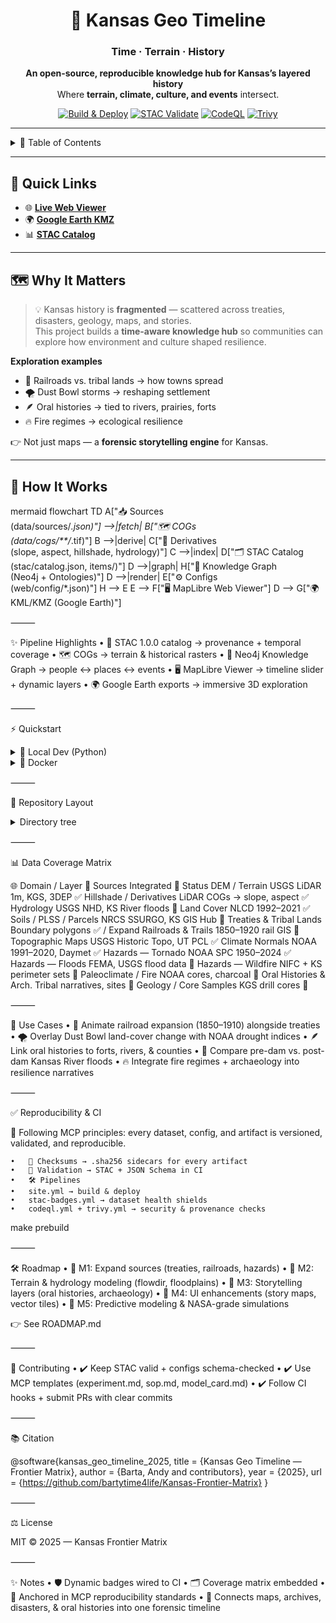 <div align="center">

# 🌾 Kansas Geo Timeline  
### **Time · Terrain · History**

**An open-source, reproducible knowledge hub for Kansas’s layered history**  
Where **terrain, climate, culture, and events** intersect.

[![Build & Deploy](https://github.com/bartytime4life/Kansas-Frontier-Matrix/actions/workflows/site.yml/badge.svg)](https://github.com/bartytime4life/Kansas-Frontier-Matrix/actions/workflows/site.yml)
[![STAC Validate](https://github.com/bartytime4life/Kansas-Frontier-Matrix/actions/workflows/stac-badges.yml/badge.svg)](https://github.com/bartytime4life/Kansas-Frontier-Matrix/actions/workflows/stac-badges.yml)
[![CodeQL](https://github.com/bartytime4life/Kansas-Frontier-Matrix/actions/workflows/codeql.yml/badge.svg)](https://github.com/bartytime4life/Kansas-Frontier-Matrix/actions/workflows/codeql.yml)
[![Trivy](https://github.com/bartytime4life/Kansas-Frontier-Matrix/actions/workflows/trivy.yml/badge.svg)](https://github.com/bartytime4life/Kansas-Frontier-Matrix/actions/workflows/trivy.yml)

</div>

---

<details>
<summary>📑 Table of Contents</summary>

- [🚀 Quick Links](#-quick-links)  
- [🗺 Why It Matters](#-why-it-matters)  
- [🔧 How It Works](#-how-it-works)  
- [✨ Pipeline Highlights](#-pipeline-highlights)  
- [⚡ Quickstart](#-quickstart)  
- [📂 Repository Layout](#-repository-layout)  
- [📊 Data Coverage Matrix](#-data-coverage-matrix)  
- [🎯 Use Cases](#-use-cases)  
- [✅ Reproducibility & CI](#-reproducibility--ci)  
- [🛠 Roadmap](#-roadmap)  
- [🤝 Contributing](#-contributing)  
- [📚 Citation](#-citation)  
- [⚖️ License](#-license)  
- [✨ Notes](#-notes)  

</details>

---

## 🚀 Quick Links

- 🌐 **[Live Web Viewer](#)**  
- 🌍 **[Google Earth KMZ](#)**  
- 📊 **[STAC Catalog](stac/catalog.json)**  

---

## 🗺 Why It Matters
> 💡 Kansas history is **fragmented** — scattered across treaties, disasters, geology, maps, and stories.  
> This project builds a **time-aware knowledge hub** so communities can explore how environment and culture shaped resilience.

**Exploration examples**
- 🚂 Railroads vs. tribal lands → how towns spread  
- 🌪 Dust Bowl storms → reshaping settlement  
- 🪶 Oral histories → tied to rivers, prairies, forts  
- 🔥 Fire regimes → ecological resilience  

👉 Not just maps — a **forensic storytelling engine** for Kansas.

---

## 🔧 How It Works

mermaid
flowchart TD
  A["📥 Sources<br/>(data/sources/*.json)"] -->|fetch| B["🗺️ COGs<br/>(data/cogs/**/*.tif)"]
  B -->|derive| C["📐 Derivatives<br/>(slope, aspect, hillshade, hydrology)"]
  C -->|index| D["🗂️ STAC Catalog<br/>(stac/catalog.json, items/)"]
  D -->|graph| H["🧩 Knowledge Graph<br/>(Neo4j + Ontologies)"]
  D -->|render| E["⚙️ Configs<br/>(web/config/*.json)"]
  H --> E
  E --> F["🖥️ MapLibre Web Viewer"]
  D --> G["🌍 KML/KMZ (Google Earth)"]


⸻
<!-- END OF MERMAID -->


✨ Pipeline Highlights
	•	📂 STAC 1.0.0 catalog → provenance + temporal coverage
	•	🗺️ COGs → terrain & historical rasters
	•	🧩 Neo4j Knowledge Graph → people ↔ places ↔ events
	•	🖥️ MapLibre Viewer → timeline slider + dynamic layers
	•	🌍 Google Earth exports → immersive 3D exploration

⸻

⚡ Quickstart

<details>
<summary>🐍 Local Dev (Python)</summary>


python -m venv .venv
. .venv/bin/activate
pip install -r requirements.txt

make fetch cogs terrain stac stac-validate site
python -m http.server -d web 8080

</details>


<details>
<summary>🐳 Docker</summary>


docker compose up -d site

</details>



⸻

📂 Repository Layout

<details>
<summary>Directory tree</summary>


data/
  sources/       # JSON descriptors (URLs, CRS, bounds, license, time)
  cogs/          # Cloud-Optimized GeoTIFFs
  derivatives/   # slope, aspect, hydrology, change maps
  processed/     # cleaned + normalized vectors/rasters
stac/            # STAC 1.0.0 catalog, collections, items
web/             # MapLibre viewer, configs, legends
earth/           # Google Earth exports (KML/KMZ)
scripts/         # ETL, STAC tools, validators
docker/          # reproducible containers
.github/         # CI/CD workflows, roadmap, pre-commit

</details>



⸻

📊 Data Coverage Matrix

🌐 Domain / Layer	🔗 Sources Integrated	📌 Status
DEM / Terrain	USGS LiDAR 1m, KGS, 3DEP	✅
Hillshade / Derivatives	LiDAR COGs → slope, aspect	✅
Hydrology	USGS NHD, KS River floods	🚧
Land Cover	NLCD 1992–2021	✅
Soils / PLSS / Parcels	NRCS SSURGO, KS GIS Hub	🚧
Treaties & Tribal Lands	Boundary polygons	✅ / Expand
Railroads & Trails	1850–1920 rail GIS	🚧
Topographic Maps	USGS Historic Topo, UT PCL	✅
Climate Normals	NOAA 1991–2020, Daymet	✅
Hazards — Tornado	NOAA SPC 1950–2024	✅
Hazards — Floods	FEMA, USGS flood data	🚧
Hazards — Wildfire	NIFC + KS perimeter sets	🚧
Paleoclimate / Fire	NOAA cores, charcoal	🚧
Oral Histories & Arch.	Tribal narratives, sites	🚧
Geology / Core Samples	KGS drill cores	🚧


⸻

🎯 Use Cases
	•	🚂 Animate railroad expansion (1850–1910) alongside treaties
	•	🌪 Overlay Dust Bowl land-cover change with NOAA drought indices
	•	🪶 Link oral histories to forts, rivers, & counties
	•	🌊 Compare pre-dam vs. post-dam Kansas River floods
	•	🔥 Integrate fire regimes + archaeology into resilience narratives

⸻

✅ Reproducibility & CI

🧪 Following MCP principles: every dataset, config, and artifact is versioned, validated, and reproducible.

	•	🔐 Checksums → .sha256 sidecars for every artifact
	•	📏 Validation → STAC + JSON Schema in CI
	•	🛠 Pipelines
	•	site.yml → build & deploy
	•	stac-badges.yml → dataset health shields
	•	codeql.yml + trivy.yml → security & provenance checks

make prebuild


⸻

🛠 Roadmap
	•	📌 M1: Expand sources (treaties, railroads, hazards)
	•	📌 M2: Terrain & hydrology modeling (flowdir, floodplains)
	•	📌 M3: Storytelling layers (oral histories, archaeology)
	•	📌 M4: UI enhancements (story maps, vector tiles)
	•	📌 M5: Predictive modeling & NASA-grade simulations

👉 See ROADMAP.md

⸻

🤝 Contributing
	•	✔️ Keep STAC valid + configs schema-checked
	•	✔️ Use MCP templates (experiment.md, sop.md, model_card.md)
	•	✔️ Follow CI hooks + submit PRs with clear commits

⸻

📚 Citation

@software{kansas_geo_timeline_2025,
  title  = {Kansas Geo Timeline — Frontier Matrix},
  author = {Barta, Andy and contributors},
  year   = {2025},
  url    = {https://github.com/bartytime4life/Kansas-Frontier-Matrix}
}


⸻

⚖️ License

MIT © 2025 — Kansas Frontier Matrix

⸻

✨ Notes
	•	🛡 Dynamic badges wired to CI
	•	🗂 Coverage matrix embedded
	•	📜 Anchored in MCP reproducibility standards
	•	🔗 Connects maps, archives, disasters, & oral histories into one forensic timeline
